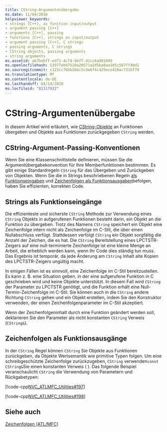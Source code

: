 ```yaml
---
title: CString-Argumentenübergabe
ms.date: 11/04/2016
helpviewer_keywords:
- strings [C++], as function input/output
- argument passing [C++]
- arguments [C++], passing
- functions [C++], strings as input/output
- argument passing [C++], C strings
- passing arguments, C strings
- CString objects, passing arguments
- string arguments
ms.assetid: a67bebff-edf1-4cf4-bbff-d1cc6a901099
ms.openlocfilehash: 53977eb47520a20571a2d5ba8aa105c567ff40d1
ms.sourcegitcommit: c123cc76bb2b6c5cde6f4c425ece420ac733bf70
ms.translationtype: MT
ms.contentlocale: de-DE
ms.lasthandoff: 04/14/2020
ms.locfileid: "81317932"
---
```

# <a name="cstring-argument-passing"></a>CString-Argumentenübergabe

In diesem Artikel wird erläutert, wie [CString-Objekte](../atl-mfc-shared/reference/cstringt-class.md) an Funktionen übergeben und Objekte aus Funktionen zurückgegeben `CString` werden.

## <a name="cstring-argument-passing-conventions"></a><a name="_core_cstring_argument.2d.passing_conventions"></a>CString-Argument-Passing-Konventionen

Wenn Sie eine Klassenschnittstelle definieren, müssen Sie die Argumentübergabekonvention für Ihre Memberfunktionen bestimmen. Es gibt einige Standardregeln `CString` für das Übergeben und Zurückgeben von Objekten. Wenn Sie die in Strings beschriebenen Regeln [als Funktionseingaben](#_core_strings_as_function_inputs) und [Zeichenfolgen als Funktionsausgaben](#_core_strings_as_function_outputs)befolgen, haben Sie effizienten, korrekten Code.

## <a name="strings-as-function-inputs"></a><a name="_core_strings_as_function_inputs"></a>Strings als Funktionseingänge

Die effizienteste und sicherste `CString` Methode zur Verwendung eines `CString` Objekts in aufgerufenen Funktionen besteht darin, ein Objekt an die Funktion zu übergeben. Trotz des Namens `CString` speichert ein Objekt eine Zeichenfolge intern nicht als Zeichenfolge im C-Stil, die über einen Nullabschluss verfügt. Stattdessen verfolgt `CString` ein Objekt sorgfältig die Anzahl der Zeichen, die es hat. Die `CString` Bereitstellung eines LPCTSTR-Zeigers auf eine null-terminierte Zeichenfolge ist eine kleine Menge an Arbeit, die erheblich werden kann, wenn Ihr Code dies ständig tun muss. Das Ergebnis ist temporär, da jede Änderung am `CString` Inhalt alte Kopien des LPCTSTR-Zeigers ungültig macht.

In einigen Fällen ist es sinnvoll, eine Zeichenfolge im C-Stil bereitzustellen. Es kann z. B. eine Situation geben, in der eine aufgerufene Funktion in C geschrieben wird und keine Objekte unterstützt. In diesem Fall wird `CString` der Parameter zu LPCTSTR genötigt, und die Funktion erhält eine Null-Termin-Zeichenfolge im C-Stil. Sie können auch in die `CString` andere Richtung `CString` gehen und ein Objekt erstellen, indem Sie den Konstruktor verwenden, der einen Zeichenfolgenparameter im C-Stil akzeptiert.

Wenn der Zeichenfolgeninhalt durch eine Funktion geändert werden soll, deklarieren Sie den Parameter als nicht konstanten `CString` Verweis (`CString&`).

## <a name="strings-as-function-outputs"></a><a name="_core_strings_as_function_outputs"></a>Zeichenfolgen als Funktionsausgänge

In der `CString` Regel können `CString` Sie Objekte aus Funktionen zurückgeben, da Objekte Wertsemantik wie primitive Typen folgen. Um eine schreibgeschützte Zeichenfolge zurückzugeben, `CString` verwenden`const CString&`Sie einen konstanten Verweis ( ). Das folgende Beispiel veranschaulicht `CString` die Verwendung von Parametern und Rückgabetypen:

[!code-cpp[NVC_ATLMFC_Utilities#197](../atl-mfc-shared/codesnippet/cpp/cstring-argument-passing_1.cpp)]

[!code-cpp[NVC_ATLMFC_Utilities#198](../atl-mfc-shared/codesnippet/cpp/cstring-argument-passing_2.cpp)]

## <a name="see-also"></a>Siehe auch

[Zeichenfolgen (ATL/MFC)](../atl-mfc-shared/strings-atl-mfc.md)

